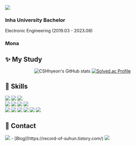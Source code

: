 

<img src="https://capsule-render.vercel.app/api?type=waving&color=gradient&height=200&section=header&text=SooHyeon'sGithub&fontSize=50&animation=fadeIn" />

<h3>Inha University Bachelor</h3>
<p>Electronic Engineering (2019.03 - 2023.08)</p>

<h3>Mona </h3>

## ✨ My Study
<p align="center">
  <img src="https://github-readme-stats.vercel.app/api?username=CSHhyeon&show_icons=true&theme=radical" alt="CSHhyeon's GitHub stats"/>
  <a href="https://solved.ac/suhun0821/">
    <img src="http://mazassumnida.wtf/api/v2/generate_badge?boj=suhun0821" alt="Solved.ac Profile"/>
  </a>
</p>


## 💪 Skills
 <div>
    <img src="https://img.shields.io/badge/java-007396?style=for-the-badge&logo=java&logoColor=white"> 
    <img src="https://img.shields.io/badge/spring-6DB33F?style=for-the-badge&logo=spring&logoColor=white">
    <img src="https://img.shields.io/badge/springboot-6DB33F?style=for-the-badge&logo=springboot&logoColor=white">
 <br/>
    <img src="https://img.shields.io/badge/mysql-4479A1?style=for-the-badge&logo=mysql&logoColor=white">
    <img src="https://img.shields.io/badge/mybatis-000000?style=for-the-badge">
    <img src="https://img.shields.io/badge/apache tomcat-F8DC75?style=for-the-badge&logo=apachetomcat&logoColor=white">
    <img src="https://img.shields.io/badge/NCP-03C75A?style=for-the-badge&logo=naver&logoColor=white">
 <br/>
    <img src="https://img.shields.io/badge/html5-E34F26?style=for-the-badge&logo=html5&logoColor=white">
    <img src="https://img.shields.io/badge/css-1572B6?style=for-the-badge&logo=css3&logoColor=white"> 
    <img src="https://img.shields.io/badge/javascript-F7DF1E?style=for-the-badge&logo=javascript&logoColor=white">  
    <img src="https://img.shields.io/badge/jquery-0769AD?style=for-the-badge&logo=jquery&logoColor=white">
    <img src="https://img.shields.io/badge/ajax-0769AD?style=for-the-badge">
    <img src="https://img.shields.io/badge/bootstrap-7952B3?style=for-the-badge&logo=bootstrap&logoColor=white">
  </div>

## 💌 Contact
 <img src="https://img.shields.io/badge/c%23-%23239120.svg?style=for-the-badge&logo=c-sharp&logoColor=white"/>
- [Blog](https://record-of-suhun.tistory.com/)

<img src="https://capsule-render.vercel.app/api?type=waving&color=gradient&height=300&section=footer"/>

<!--
**CSHhyeon/CSHhyeon** is a ✨ _special_ ✨ repository because its `README.md` (this file) appears on your GitHub profile.

Here are some ideas to get you started:

- 🔭 I’m currently working on ...
- 🌱 I’m currently learning ...
- 👯 I’m looking to collaborate on ...
- 🤔 I’m looking for help with ...
- 💬 Ask me about ...
- 📫 How to reach me: ...
- 😄 Pronouns: ...
- ⚡ Fun fact: ...
-->
